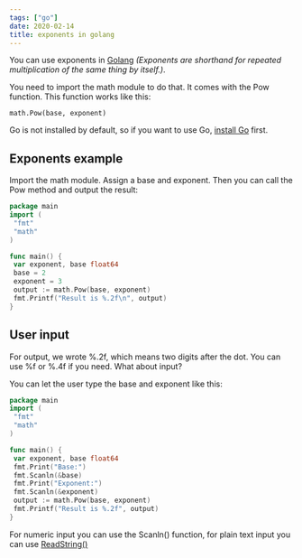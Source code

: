 ```yaml
---
tags: ["go"]
date: 2020-02-14
title: exponents in golang
---
```

You can use exponents in <a href="https://golang.org/">Golang</a> *(Exponents are shorthand for repeated multiplication of the same thing by itself.)*. 

You need to import the math module to do that. It comes with the Pow function. This function works like this:

    math.Pow(base, exponent)

Go is not installed by default, so if you want to use Go, <a href="https://golangr.com/install/">install Go</a> first.

## Exponents example

Import the math module. Assign a base and exponent. Then you can call the Pow method and output the result:

```go
package main
import (
 "fmt"
 "math"
)

func main() {
 var exponent, base float64
 base = 2
 exponent = 3
 output := math.Pow(base, exponent)
 fmt.Printf("Result is %.2f\n", output)
}
```

## User input

For output, we wrote %.2f, which means two digits after the dot. You can use %f or %.4f if you need. What about input?

You can let the user type the base and exponent like this:

```go
package main
import (
 "fmt"
 "math"
)

func main() {
 var exponent, base float64
 fmt.Print("Base:")
 fmt.Scanln(&base)
 fmt.Print("Exponent:")
 fmt.Scanln(&exponent)
 output := math.Pow(base, exponent)
 fmt.Printf("Result is %.2f", output)
}
```

For numeric input you can use the Scanln() function, for plain text input you can use <a href="https://golangr.com/keyboard-input/">ReadString()</a>


